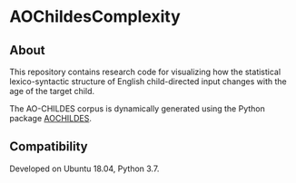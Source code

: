 
# AOChildesComplexity

## About

This repository contains research code for visualizing how the statistical lexico-syntactic structure of English child-directed input changes with the age of the target child.

The AO-CHILDES corpus is dynamically generated using the Python package [AOCHILDES](https://github.com/UIUCLearningLanguageLab/AOCHILDES). 

## Compatibility

Developed on Ubuntu 18.04, Python 3.7.
